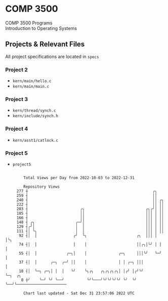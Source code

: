 # COMP 3500
COMP 3500 Programs  
Introduction to Operating Systems  
## Projects & Relevant Files
All project specifications are located in `specs`
### Project 2
- `kern/main/hello.c`
- `kern/main/main.c`
### Project 3
- `kern/thread/synch.c`
- `kern/include/synch.h`
### Project 4
- `kern/asst1/catlock.c`
### Project 5
- `project5`

```

        Total Views per Day from 2022-10-03 to 2022-12-31

        Repository Views
     277 ┼                                                       ╭╮
     259 ┤                                                       ││
     240 ┤                                                       ││ ╭╮
     222 ┤                                                       ││ ││
     203 ┤                       ╭╮                           ╭╮╭╯│ ││
     185 ┤                       ││                           │││ │ ││
     166 ┤                       ││                           │││ │ ││
     148 ┤ ╭╮                  ╭─╯│                           │││ │ ││
     129 ┤╭╯│                  │  │                           │││ │ ││
     111 ┤│ ╰╮                 │  │                           │││ │ ││
      92 ┤│  │                ╭╯  ╰╮                      ╭╮  │││ │ │╰╮
      74 ┤│  │                │    │                      ││╭╮│╰╯ │ │ │
      55 ┤│  │             ╭─╮│    │              ╭─╮     │││╰╯   ╰─╯ │
      37 ┤│  │      ╭─╮  ╭─╯ ││    │              │ │ ╭─╮ │││         │
      18 ┤│  ╰─╮ ╭─╮│ │  │   ╰╯    ╰╮╭╮   ╭╮╭╮╭╮╭╮│ │╭╯ │╭╯╰╯         ╰─╮  ╭╮
       0 ┼╯    ╰─╯ ╰╯ ╰──╯          ╰╯╰───╯╰╯╰╯╰╯╰╯ ╰╯  ╰╯              ╰──╯╰──────────────────────

        Chart last updated - Sat Dec 31 23:57:06 2022 UTC
        
```
